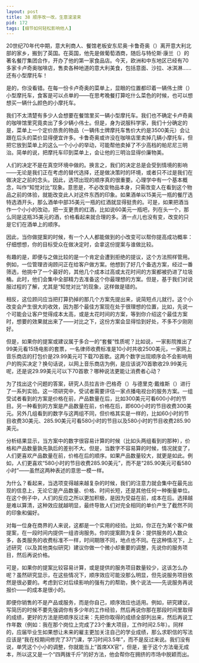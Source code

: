 ```yaml
---
layout: post
title: 38 顺序改一改，生意滚滚来
pid: 172
tags: [细节如何轻松影响他人]
---
```

20世纪70年代中期，意大利商人、餐馆老板安东尼奥·卡鲁奇奥（）离开意大利北部的家乡，搬到了英国。在英国，他先是做葡萄酒商，随后与特伦斯·康兰（）的著名餐厅集团合作，开办了他的第一家食品店。今天，欧洲和中东地区已经有70多家卡卢奇奥咖啡店，售卖各种地道的意大利美食，包括意面、沙拉、冰淇淋……还有小型摩托车！

是的，你没看错。在每一份卡卢奇奥的菜单上，显眼的位置都印着一辆伟士牌（）小型摩托车，食客是可以点单的——在思考晚餐打算吃什么菜色的时候，也可以想想买一辆什么颜色的小摩托车。

我们不太清楚有多少人会想要在餐馆里买一辆小型摩托车。我们也不确定卡卢奇奥的咖啡馆里究竟卖出了多少辆小伟士。但是，身为说服科学家，我们十分确定的是，菜单上一个定价昂贵的物品（一辆伟士牌摩托车售价大约是3500美元）会让跟在后头的菜价显得便宜许多。卡鲁奇奥或许没在咖啡店里卖掉几辆小摩托车，但把它放到菜单上的这么一个小小的举动，可能帮他卖掉了不少高档的帕尼尼三明治。简单的说，把摩托车印到菜单上，会让他的三明治显得价廉物美。

人们的决定不是在真空环境中做的。换言之，我们的决定总是会受到情境的影响——无论是我们正在考虑的替代选择，还是做决策时的环境，或者只不过是我们在做决定之前的念头。因此，选项出现的顺序真的很重要。心理学中有一个基本概念，叫作“知觉对比”现象。意思是，不必改变物品本身，只需改变人在看到这个物品之前的体验，就能改变此人对这件东西的印象。如果酒单以15美元一瓶的餐厅选特选酒开头，那么酒单中部35美元一瓶的红酒就显得挺贵的。可是，如果把酒当作一个小小的改动，把一支更贵的红酒，比如说60美元一瓶吧，列在头一个，那么同是这瓶35美元的酒，价格看起来就合理的多。酒一点儿也没有变，改变的只是它们在酒单上的顺序。

因此，当你做提案的时候，有一个人人都能做到的小改变可以帮你提高成功概率：仔细想想，你的目标受众在做决定时，会拿这份提案与谁做比较。

有趣的是，即便与之做比较的是一个肯定会遭到拒绝的提议，这个方法照样管用。例如，一位管理咨询顾问正在给客户做方案。他想到了好几个备选方案，经过一番筛选，他挑中了一个最好的，其他几个成本过高或太花时间的方案都被扔进了垃圾桶。此时，他们会集中全部精力去准备这个你最理想的方案。但是，基于我们对说服过程的了解，尤其是“知觉对比”的现象，这样做是错的。

相反，这位顾问应当把打算扔掉的那几个方案先提出来，说简短点儿就行。这个小改变会产生很大的收效，因为那个最佳方案现在处于很理想的位置，比如，先说一个可能会让客户觉得成本太高，或是太花时间的方案，等到你介绍这个最佳方案时，想要的效果就出来了——对比之下，这份方案会显得恰到好处，不多不少刚刚好。

但是，如果你的提案或建议属于多合一的“套餐”性质呢？比如说，一家影院推出了99美元看15场电影的套票，一名律师收费标准是10小时共收2500美元，一家网上音乐商店的打包价是29.99美元可下载70首歌。这两个数字出现顺序会不会影响用户的购买决定？换句话说，以网上音乐商店为例，是应该说70首歌收29.99美元呢，还是说29.99美元可以下70首歌？哪种说法更能让消费者心动？

为了找出这个问题的答案，研究人员拉吉许·巴格奇（）与德里克·戴维斯（）进行了一系列实验。这一项研究中，受试者需要评估一家点播电视台的服务方案。一组受试者看到的方案是价格在前，产品数量在后，比如300美元可看600小时的节目。另一种看到的方案是产品数量在前，价格在后，即600小时的节目收费300美元。另外几组看到的数字与这两组不同，但价格其实是一样的，比如60小时的节目收费30美元、285.90美元可看580小时的节目以及580小时的节目收费285.90美元。

分析结果显示，当方案中的数字很容易计算的时候（比如头两组看到的那种），价格和产品数量孰先孰后的差别不大。但是，当数字不容易算的时候，情况就变了，人们更喜欢产品数量在前，价格在后的顺序。如果产品数量较大，就更是如此。例如，人们更喜欢“580小时的节目收费285.90美元”，而不是“285.90美元可看580小时”——虽然这两种表述的意思一模一样。

为什么？看起来，当选项变得越来越复杂的时候，我们的注意力就会集中在最先出现的信息上，无论它是产品数量、价格、时间长短，还是其他任何一种衡量单位。在这个例子中，人们的反应之所以更加积极，是因为受益在前，成本在后。选择越是难以算清，这种效应就越明显，最终导致人们对完全相同的单价产生了截然不同的印象和偏好。

对每一位身在商界的人来说，这都是一个实用的经验。比如，你正在为某个客户做提案，在一段时间内提供一组咨询服务。你的提案颇为复杂：提供服务的人数众多，各类服务的收费标准不一样，时间期限不同，地点也不同。在这种情况下，上述研究（以及其他类似研究）建议你做一个微小却重要的调整，先说你的服务项目，然后再说价格。

可是，如果你的提案比较容易计算，或是提供的服务项目数量较少，这该怎么办呢？虽然研究显示，在这些情况下，顺序效应可能没那么明显，但先说服务项目依然是很必要的。考虑到它对后续影响的强有力的帮助，换个说法——先说服务再说报价——的成本是很小的。

即便你销售的不是产品或服务，而是你自己，顺序效应也适用。例如，研究建议，写简历的时候不要先强调你有多少年的工作经验，然后再说你那在那段时间里取得的成绩，更好的方法是把顺序反过来：先把你取得的成绩全部列出来，然后再说工作年数（例如：我在那个岗位上完成了23个重大项目，工作时间2.5年）。同样的，应届毕业生如果想让未来的雇主更加关注自己的学业成绩，那么求职信的写法应该是“我在校期间修完了37门课，学习时间3.5年”，而不是反过来说。我们没有说，单凭这个小小的调整，你就能当上“首席XX官”，但是，鉴于这个方法毫无成本，所以这又是一个“四两拨千斤”的好方法，他会帮你在拥挤的市场中脱颖而出。
